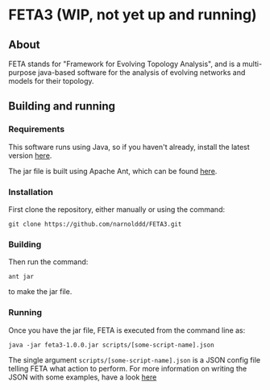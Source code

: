 # FETA3 (WIP, not yet up and running)

## About
FETA stands for "Framework for Evolving Topology Analysis", and is a multi-purpose java-based software for the analysis of evolving networks and models for their topology.

## Building and running

### Requirements

This software runs using Java, so if you haven't already, install the latest version [here](https://www.java.com/en/download/). 

The jar file is built using Apache Ant, which can be found [here](https://ant.apache.org/).

### Installation

First clone the repository, either manually or using the command: 

```$xslt
git clone https://github.com/narnolddd/FETA3.git
```

### Building

Then run the command:

```$xslt
ant jar
```

to make the jar file.

### Running

Once you have the jar file, FETA is executed from the command line as:

```$xslt
java -jar feta3-1.0.0.jar scripts/[some-script-name].json
```

The single argument `scripts/[some-script-name].json` is a JSON config file telling FETA what action to perform. For more information on 
writing the JSON with some examples, have a look [here](scripts/README.md)